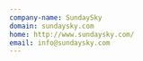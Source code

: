 ```yaml
---
company-name: SundaySky
domain: sundaysky.com
home: http://www.sundaysky.com/
email: info@sundaysky.com
---
```




